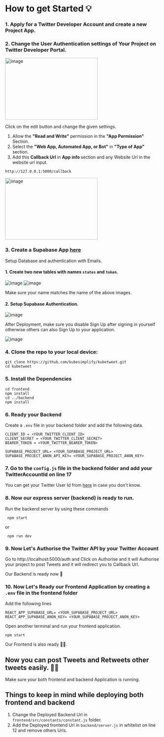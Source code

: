 # How to get Started :bulb:

### 1. Apply for a Twitter Developer Account and create a new Project App.

### 2. Change the User Authentication settings of Your Project on Twitter Developer Portal.
<img src="https://user-images.githubusercontent.com/107163858/193411783-9f7f73a1-74ae-4fe3-8115-1b7d6a9c9a34.png" alt="image" width='300' height='200' />

Click on the edit button and change the given settings.

1. Allow the <b>"Read and Write"</b> permission in the <b>"App Permission" </b> Section.
1. Select the <b>"Web App, Automated App, or Bot"</b> in <b>"Type of App"</b> section.
1. Add this <b>Callback Url</b> in <b> App info </b> section and any Website Url in the website url input.

```text
http://127.0.0.1:5000/callback
```
<img src="https://user-images.githubusercontent.com/107163858/193411858-c708c883-82f6-4501-848e-b8d72ffec2cd.png" alt="image" width='300' height='200' />

### 3. Create a Supabase App [here](https://app.supabase.com/)
Setup Database and authentication with Emails.
#### 1. Create two new tables with names `states` and `token`.

![image](https://user-images.githubusercontent.com/107163858/193412103-baff1654-84b3-45cf-b1e3-d95a892f0fc1.png)
![image](https://user-images.githubusercontent.com/107163858/193412105-07ee5c5c-ba7f-4946-8cc8-8a207688d747.png)

Make sure your name matches the name of the above images.


#### 2. Setup Supabase Authentication.

![image](https://user-images.githubusercontent.com/107163858/193412399-7fbc0945-c5b9-48af-88d3-7a5fc30dc401.png)

After Deployment, make sure you disable Sign Up after signing in yourself otherwise others can also Sign Up to your application.

![image](https://user-images.githubusercontent.com/107163858/197192833-882ea2e8-1b4b-4a8e-8cb8-c4eb501b3fa8.png)

    
### 4. Clone the repo to your local device:

```
git clone https://github.com/kubesimplify/kubetweet.git
cd kubetweet
```


### 5. Install the Dependencies

```
cd frontend
npm install
cd ../backend
npm install
```


### 6. Ready your Backend

Create a `.env` file in your backend folder and add the following data.

```
CLIENT_ID = <YOUR_TWITTER_CLIENT_ID>
CLIENT_SECRET = <YOUR_TWITTER_CLIENT_SECRET>
BEARER_TOKEN = <YOUR_TWITTER_BEARER_TOKEN>

SUPABASE_PROJECT_URL= <YOUR_SUPABASE_PROJECT_URL>
SUPABASE_PROJECT_ANON_API_KEY= <YOUR_SUPABASE_PROJECT_ANON_KEY>
```


### 7. Go to the `config.js` file in the backend folder and add your TwitterAccountId on line 17

You can get your Twitter User Id from [here](https://tweeterid.com/) in case you don't know.


### 8. Now our express server (backend) is ready to run.

Run the backend server by using these commands

```
 npm start
```
 or 
```
 npm run dev
```


### 9. Now Let's Authorise the Twitter API by your Twitter Account

Go to http://localhost:5000/auth and Click on Authorise and it will Authorise your project to post Tweets and it will redirect you to Callback Url.

Our Backend is ready now 🥳 


### 10. Now Let's Ready our Frontend Application by creating a `.env` file in the frontend folder  
Add the following lines 
 ```
REACT_APP_SUPABASE_URL= <YOUR_SUPABASE_PROJECT_URL>
REACT_APP_SUPABASE_ANON_KEY= <YOUR_SUPABASE_PROJECT_ANON_KEY>
 ```
Open another terminal and run your frontend application.
```
npm start
```
Our Frontend is also ready 🥳🥳.


## Now you can post Tweets and Retweets other tweets easily. 🥳🚀
Make sure your both frontend and backend Application is running.


## Things to keep in mind while deploying both frontend and backend 
1. Change the Deployed Backend Url in `frontend/src/constants/constant.js` folder.
1. Add the Deployed frontend Url in `backend/server.js` in whitelist on line 12 and remove others Urls.
